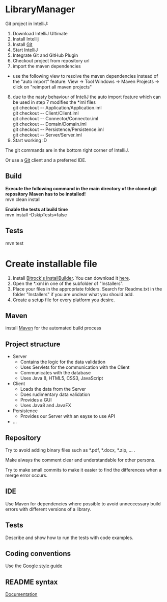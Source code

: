 # LibraryManager

Git project in IntelliJ:

1. Download IntelliJ Ultimate
2. Install Intellij
3. Install [Git](https://git-scm.com/downloads)
4. Start IntelliJ
5. Integrate Git and GitHub Plugin
6. Checkout project from repository url
7. import the maven dependencies
+ use the following view to resolve the maven dependencies instead of the "auto import" feature:
View -> Tool Windows -> Maven Projects -> click on "reimport all maven projects"
8. due to the nasty behaviour of InteliJ the auto import feature which can be used in step 7 modifies the *iml files  
git checkout -- Application/Application.iml  
git checkout -- Client/Client.iml  
git checkout -- Connector/Connector.iml  
git checkout -- Domain/Domain.iml  
git checkout -- Persistence/Persistence.iml  
git checkout -- Server/Server.iml
9. Start working :D

The git commands are in the bottom right corner of IntelliJ.

Or use a [Git](https://git-scm.com/downloads) client and a preferred IDE.

## Build
**Execute the following command in the main directory of the cloned git repository**
**Maven has to be installed!**  
mvn clean install

**Enable the tests at build time**  
mvn install -DskipTests=false

## Tests
mvn test

# Create installable file
1. Install [Bitrock's InstallBuilder](https://installbuilder.bitrock.com/). You can download it [here](https://installbuilder.bitrock.com/download-step-2.html).
2. Open the *.xml in one of the subfolder of "Installers".
3. Place your files in the appropriate folders. Search for Readme.txt in the folder "Installers" if you are unclear what you should add.
4. Create a setup file for every platform you desire.

## Maven
install [Maven](https://maven.apache.org/download.cgi) for the automated build process

## Project structure
* Server
  * Contains the logic for the data validation
  * Uses Servlets for the communication with the Client
  * Communicates with the database
  * Uses Java 8, HTML5, CSS3, JavaScript
* Client
  * Loads the data from the Server
  * Does rudimentary data validation
  * Provides a GUI
  * Uses Java8 and JavaFX
* Persistence
  * Provides our Server with an eayse to use API
* ...

## Repository
Try to avoid adding binary files such as \*.pdf, \*.docx, \*.zip, ... .

Make always the comment clear and understandable for other persons.

Try to make small commits to make it easier to find the differences when a merge error occurs.

## IDE
Use Maven for dependencies where possible to avoid unneccessary build errors with different versions of a library.

## Tests
Describe and show how to run the tests with code examples.

## Coding conventions
Use the [Google style guide](https://google.github.io/styleguide/javaguide.html)

## README syntax
[Documentation](https://enterprise.github.com/downloads/en/markdown-cheatsheet.pdf)
